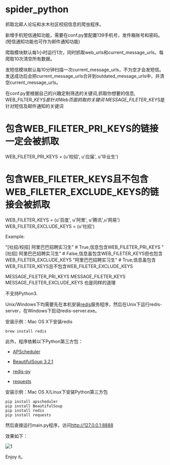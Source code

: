 spider_python
=============

抓取北邮人论坛和水木社区校招信息的爬虫程序。

新增手机短信通知功能，需要在conf.py里配置139手机号，发件箱账号和密码。(短信通知功能也可作为邮件通知功能)

爬取模块默认每1小时运行1次，同时抓取web_urls和current_message_urls。每爬取10次清空所有数据。

发短信模块默认每10分钟扫描一次current_message_urls，不为空才会发短信。发送成功后会把current_message_urls合并到outdated_message_urls中，并清空current_message_urls。


在conf.py里根据自己的兴趣定制筛选的关键词,抓取你想要的信息,
WEB_FILTER_*_KEYS是针对Web页面抓取的关键词
MESSAGE_FILETER_*_KEYS是针对短信及邮件通知的关键词

# 包含WEB_FILETER_PRI_KEYS的链接一定会被抓取
WEB_FILETER_PRI_KEYS = (u'校招', u'应届', u'毕业生')
# 包含WEB_FILETER_KEYS且不包含WEB_FILETER_EXCLUDE_KEYS的链接会被抓取
WEB_FILETER_KEYS = (u'百度', u'阿里', u'腾讯',u'网易')
WEB_FILETER_EXCLUDE_KEYS = (u'社招')

Example:

"[社招/校招] 阿里巴巴招聘实习生" # True,信息包含WEB_FILETER_PRI_KEYS 
"[社招] 阿里巴巴招聘实习生" # False,信息虽包含WEB_FILETER_KEYS但也包含WEB_FILETER_EXCLUDE_KEYS 
"阿里巴巴招聘实习生" # True,信息虽包含WEB_FILETER_KEYS且不包含WEB_FILETER_EXCLUDE_KEYS 

MESSAGE_FILETER_PRI_KEYS
MESSAGE_FILETER_KEYS 
MESSAGE_FILETER_EXCLUDE_KEYS
也是同样的道理


不支持Python3.

Unix/Windows下均需要先在本机安装[redis](http://redis.io)服务程序，然后在Unix下运行redis-server，在Windows下启动redis-server.exe。

安装示例：Mac OS X下安装redis

    brew install redis

此外，程序依赖以下Python第三方包：

* [APScheduler](http://pythonhosted.org/APScheduler)

* [BeautifulSoup 3.2.1](http://www.crummy.com/software/BeautifulSoup/bs3/documentation.zh.html)

* [redis-py](https://github.com/andymccurdy/redis-py)

* [requests](https://github.com/kennethreitz/requests)

安装示例：Mac OS X/Linux下安装Python第三方包
    
    pip install apscheduler
    pip install BeautifulSoup
    pip install redis
    pip install requests
    
然后直接运行main.py程序，访问<http://127.0.0.1:8888>
    
效果如下：

![1](https://lh4.googleusercontent.com/-DdobnB7RIf8/UhTs2OdrPNI/AAAAAAAAAM4/df2OmS0bhV0/w958-h599-no/%25E5%25B1%258F%25E5%25B9%2595%25E5%25BF%25AB%25E7%2585%25A7+2013-08-22+%25E4%25B8%258A%25E5%258D%258812.36.50.png)

Enjoy it。


